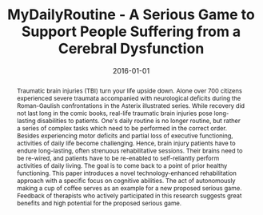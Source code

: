 ---
abstract: Traumatic brain injuries (TBI) turn your life upside down. Alone over 700
  citizens experienced severe traumata accompanied with neurological deficits during
  the Roman-Gaulish confrontations in the Asterix illustrated series. While recovery
  did not last long in the comic books, real-life traumatic brain injuries pose long-lasting
  disabilities to patients. One's daily routine is no longer routine, but rather a
  series of complex tasks which need to be performed in the correct order. Besides
  experiencing motor deficits and partial loss of executive functioning, activities
  of daily life become challenging. Hence, brain injury patients have to endure long-lasting,
  often strenuous rehabilitative sessions. Their brains need to be re-wired, and patients
  have to be re-enabled to self-reliantly perform activities of daily living. The
  goal is to come back to a point of prior healthy functioning. This paper introduces
  a novel technology-enhanced rehabilitation approach with a specific focus on cognitive
  abilities. The act of autonomously making a cup of coffee serves as an example for
  a new proposed serious game. Feedback of therapists who actively participated in
  this research suggests great benefits and high potential for the proposed serious
  game.
authors:
- René Baranyi
- Rafael Perndorfer
- Nadja Lederer
- Birgit Scholz
- Thomas Grechenig
date: '2016-01-01'
featured: false
links:
- name: Publik
  url: https://publik.tuwien.ac.at/showentry.php?ID=258006&lang=2
publication: 'in: "IEEE 4th International Conference on Serious Games and Applications
  for Health", 1; herausgegeben von: IEEE; IEEE, Los Alamitos, CA, USA, 2016, ISBN:
  978-1-5090-2211-3, S. 1 - 6'
publication_types:
- '1'
publishDate: '2016-01-01'
title: MyDailyRoutine - A Serious Game to Support People Suffering from a Cerebral
  Dysfunction
url_pdf: ''
---
